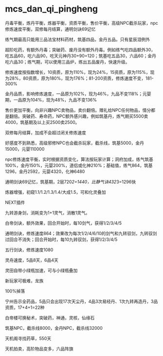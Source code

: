 # mcs_dan_qi_pingheng

丹毒平衡，炼丹平衡，炼器平衡，资质平衡，售价平衡，高级NPC截杀玩家，npc修炼速度平衡，双修每月结算，通明剑诀69记忆

练气期最高只能用三品法宝材料药材，筑基四品，金丹五品。只有星辰泪例外

超阶吃药，有额外丹毒；突破药、废丹没有额外丹毒。例如练气吃四品额外30，吃五品60，吃六品90，吃天元神丹30+90=120；筑基吃五品30，六品60；金丹吃六品30；练气期，可以使用三品炉，练出五品废丹，快速升级。

修炼速度按指数增长，10资质，原为110%，现为24%，15资质，原为115%，现为28%，80资质，原为180%，现为176%；81-200资质，修炼速度不变，181-300%

金丹品质，影响修炼速度，一品原为102%，现为46%，九品不变118%；元婴期，一品原为104%，现为48%，九品不变136%

售价更加平衡，向非兴趣NPC卖物品，卖价翻倍。赠礼给NPC任何物品，情分都是翻倍。突破药、寿命药，NPC额外感兴趣，例如筑基丹，炼气期买5500卖4000，筑基期及以上买2500卖2500。

双修每月结算，加成不会超过闭关修炼速度

好感度不到熟悉，高级邪修NPC也会截杀玩家，截杀线，筑基5000，金丹15000，元婴110000

npc修炼速度平衡，实时根据资质变化，算法按玩家计算；洞府加成，练气筑基100%，金丹150%，元婴200%，道侣或化神210%；基础值，练气864，筑基1296，金丹2592，元婴4320，化神6480

通明剑诀69记忆，筑基期，2层720*2=1440，比静气诀432*3=1296快

炼器增强，初窥1.1/1.2/1.3/1.4/大成1.5，可和化灵叠加

NEXT插件

九转游身剑，消耗变为1+1灵气，消散1灵气。

白帝剑诀，额外效果，回合开始时，每10剑气，获得1/2/3/4/5

通明剑诀，修炼速度864；效果改为每次1/2/4/6/10的剑气和九转驭剑，九转驭剑过回合不消失；回合开始时，每10九转驭剑，获得1/2/3/4/5

五行剑诀，修炼速度1080

灵舟速度，5品8天，6品4天

灵田自带小绿瓶加速，可与小绿瓶叠加

新玩家可极难，龙族

100%掉落

宁州告示全药品，5品只会出现17次天尘丹，4品3次易经丹、1次九转再造丹，3品资质，17+4+1=22种

白帝楼可换秘术，突破药，神通，灵核，仙缘石

筑基NPC，截杀线8000，金丹NPC，截杀线32000

天机阁寻找药草，550天

天机拍卖，高阶物品变多，六品阵旗